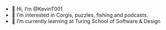 - 👋 Hi, I’m @KevinT001
- 👀 I’m interested in Corgis, puzzles, fishing and podcasts.
- 🌱 I’m currently learning at Turing School of Software & Design


<!---
KevinT001/KevinT001 is a ✨ special ✨ repository because its `README.md` (this file) appears on your GitHub profile.
You can click the Preview link to take a look at your changes.
--->
